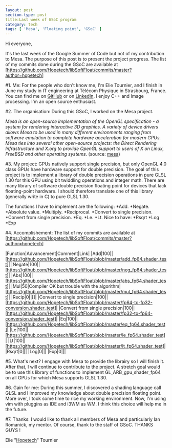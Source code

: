 ```yaml
---
layout: post
section-type: post
title:Last week of GSoC program 
category: tech
tags: [ 'Mesa', 'Floating point', 'GSoC' ]
---
```

Hi everyone,

It's the last week of the Google Summer of Code but not of my contribution to Mesa.
The purpose of this post is to present the project progress.
The list of my commits done during the GSoC are available at [https://github.com/Hopetech/libSoftFloat/commits/master?author=hopetech]

#1. Me:
For the people who don't know me, I'm Elie Tournier, and I finish in June my study in IT engineering at Télécom Physique in Strasbourg, France.
You can find me on [GitHub](https://github.com/Hopetech/) or on [LinkedIn](https://www.linkedin.com/in/elietournier).
I enjoy C++ and Image processing. I'm an open source enthusiast.


#2. The organisation:
During this GSoC, I worked on the Mesa project.

_Mesa is an open-source implementation of the OpenGL specification - a system for rendering interactive 3D graphics.
A variety of device drivers allows Mesa to be used in many different environments ranging from software emulation to complete hardware acceleration for modern GPUs.
Mesa ties into several other open-source projects: the Direct Rendering Infrastructure and X.org to provide OpenGL support to users of X on Linux, FreeBSD and other operating systems._
(source: [mesa](http://www.mesa3d.org/intro.html))


#3. My project:
GPUs natively support single precision, but only OpenGL 4.0 class GPUs have hardware support for double precision. The goal of this project is to implement a library of double precision operations in pure GLSL 1.30 for this GPU using bit twiddling operations and integer math. There are many library of software double precision floating point for devices that lack floating-point hardware. I should therefore translate one of this library (generally write in C) to pure GLSL 1.30.

The functions I have to implement are the following:
*Add.
*Negate.
*Absolute value.
*Multiply.
*Reciprocal.
*Convert to single precision.
*Convert from single precision.
*Eq.
*Le.
*Lt.
Nice to have:
*Rsqrt
*Log
*Exp


#4. Accomplishement:
The list of my commits are available at [https://github.com/Hopetech/libSoftFloat/commits/master?author=hopetech]

|Function|Advancement|Comment|Link|
|Add|100||[https://github.com/Hopetech/libSoftFloat/blob/master/add_fp64.shader_test]|
|Negate|100||[https://github.com/Hopetech/libSoftFloat/blob/master/neg_fp64.shader_test]|
|Abs|100||[https://github.com/Hopetech/libSoftFloat/blob/master/abs_fp64.shader_test]|
|Mul|50|Compiler OK but trouble with the algorithm|[https://github.com/Hopetech/libSoftFloat/blob/master/mul_fp64.shader_test]|
|Recip|0||[]|
|Convert to single precision|100||[https://github.com/Hopetech/libSoftFloat/blob/master/fp64-to-fp32-conversion.shader_test]|
|Convert from single precision|100||[https://github.com/Hopetech/libSoftFloat/blob/master/fp32-to-fp64-conversion.shader_test]|
|Eq|100||[https://github.com/Hopetech/libSoftFloat/blob/master/eq_fp64.shader_test]|
|Le|100||[https://github.com/Hopetech/libSoftFloat/blob/master/le_fp64.shader_test]|
|Lt|100||[https://github.com/Hopetech/libSoftFloat/blob/master/lt_fp64.shader_test]|
|Rsqrt|0|||
|Log|0|||
|Exp|0|||


#5. What's next?
I engage with Mesa to provide the librairy so I will finish it.
After that, I will continue to contribute to the project.
A stretch goal would be to use this library of functions to implement GL_ARB_gpu_shader_fp64 on all GPUs for which Mesa supports GLSL 1.30.


#6. Gain for me:
During this summer, I discovered a shading language call GLSL and I improved my knowledge about double precision floating point.
More over, I took some time to rice my working environment. Now, I'm using vim with pluggins as IDE and i3WM as WM.
I think this choice will help me in the future.


#7. Thanks:
I would like to thank all members of Mesa and particularly Ian Romanick, my mentor.
Of course, thank to the staff of GSoC.
THANKS GUYS !

Elie "[Hopetech](https://github.com/Hopetech)" Tournier

